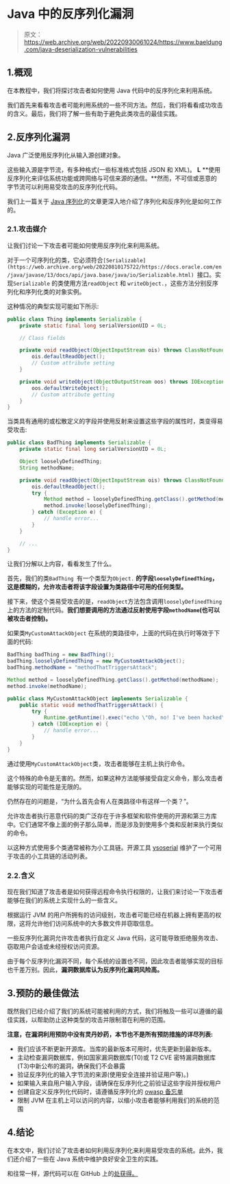 # Java 中的反序列化漏洞

> 原文：<https://web.archive.org/web/20220930061024/https://www.baeldung.com/java-deserialization-vulnerabilities>

## 1.概观

在本教程中，我们将探讨攻击者如何使用 Java 代码中的反序列化来利用系统。

我们首先来看看攻击者可能利用系统的一些不同方法。然后，我们将看看成功攻击的含义。最后，我们将了解一些有助于避免此类攻击的最佳实践。

## 2.反序列化漏洞

Java 广泛使用反序列化从输入源创建对象。

这些输入源是字节流，有多种格式(一些标准格式包括 JSON 和 XML)。 **L** **使用反序列化来评估系统功能或跨网络与可信来源的通信。**然而，不可信或恶意的字节流可以利用易受攻击的反序列化代码。

我们上一篇关于 [Java 序列化](/web/20220810175722/https://www.baeldung.com/java-serialization)的文章更深入地介绍了序列化和反序列化是如何工作的。

### 2.1.攻击媒介

让我们讨论一下攻击者可能如何使用反序列化来利用系统。

对于一个可序列化的类，它必须符合`[Serializable](https://web.archive.org/web/20220810175722/https://docs.oracle.com/en/java/javase/13/docs/api/java.base/java/io/Serializable.html) `接口。实现`Serializable` 的类使用方法`readObject` 和 `writeObject.`，这些方法分别反序列化和序列化类的对象实例。

这种情况的典型实现可能如下所示:

```java
public class Thing implements Serializable {
    private static final long serialVersionUID = 0L;

    // Class fields

    private void readObject(ObjectInputStream ois) throws ClassNotFoundException, IOException {
        ois.defaultReadObject();
        // Custom attribute setting
    }

    private void writeObject(ObjectOutputStream oos) throws IOException {
        oos.defaultWriteObject(); 
        // Custom attribute getting
    }
}
```

当类具有通用的或松散定义的字段并使用反射来设置这些字段的属性时，类变得易受攻击:

```java
public class BadThing implements Serializable {
    private static final long serialVersionUID = 0L;

    Object looselyDefinedThing;
    String methodName;

    private void readObject(ObjectInputStream ois) throws ClassNotFoundException, IOException {
        ois.defaultReadObject();
        try {
            Method method = looselyDefinedThing.getClass().getMethod(methodName);
            method.invoke(looselyDefinedThing);
        } catch (Exception e) {
            // handle error...
        }
    }

    // ...
}
```

让我们分解以上内容，看看发生了什么。

首先，我们的类`BadThing `有一个类型为`Object.` **的字段`looselyDefinedThing`，这是模糊的，允许攻击者将该字段设置为类路径中可用的任何类型。**

接下来，使这个类易受攻击的是，`readObject`方法包含调用`looselyDefinedThing`上的方法的定制代码。**我们想要调用的方法通过反射使用字段`methodName`(也可以被攻击者控制)。**

如果类`MyCustomAttackObject` 在系统的类路径中，上面的代码在执行时等效于下面的代码:

```java
BadThing badThing = new BadThing();
badThing.looselyDefinedThing = new MyCustomAttackObject();
badThing.methodName = "methodThatTriggersAttack";

Method method = looselyDefinedThing.getClass().getMethod(methodName);
method.invoke(methodName);
```

```java
public class MyCustomAttackObject implements Serializable {
    public static void methodThatTriggersAttack() {
        try {
            Runtime.getRuntime().exec("echo \"Oh, no! I've been hacked\"");
        } catch (IOException e) {
            // handle error...
        }
    }
}
```

通过使用`MyCustomAttackObject`类，攻击者能够在主机上执行命令。

这个特殊的命令是无害的。然而，如果这种方法能够接受自定义命令，那么攻击者能够实现的可能性是无限的。

仍然存在的问题是，“为什么首先会有人在类路径中有这样一个类？”。

允许攻击者执行恶意代码的类广泛存在于许多框架和软件使用的开源和第三方库中。它们通常不像上面的例子那么简单，而是涉及到使用多个类和反射来执行类似的命令。

以这种方式使用多个类通常被称为小工具链。开源工具 [ysoserial](https://web.archive.org/web/20220810175722/https://github.com/frohoff/ysoserial) 维护了一个可用于攻击的小工具链的活动列表。

### 2.2.含义

现在我们知道了攻击者是如何获得远程命令执行权限的，让我们来讨论一下攻击者能够在我们的系统上实现什么的一些含义。

根据运行 JVM 的用户所拥有的访问级别，攻击者可能已经在机器上拥有更高的权限，这将允许他们访问系统中的大多数文件并窃取信息。

一些反序列化漏洞允许攻击者执行自定义 Java 代码，这可能导致拒绝服务攻击、窃取用户会话或未经授权访问资源。

由于每个反序列化漏洞不同，每个系统的设置也不同，因此攻击者能够实现的目标也千差万别。因此，**漏洞数据库认为反序列化漏洞风险高。**

## 3.预防的最佳做法

既然我们已经介绍了我们的系统可能被利用的方式，我们将触及一些可以遵循的最佳实践，以帮助防止这种类型的攻击并限制潜在利用的范围。

**注意，在漏洞利用预防中没有灵丹妙药，本节也不是所有预防措施的详尽列表:**

*   我们应该不断更新开源库。当库的最新版本可用时，优先更新到最新版本。
*   主动检查漏洞数据库，例如国家漏洞数据库(T0)或 T2 CVE 密特漏洞数据库(T3)中新公布的漏洞，确保我们不会暴露
*   验证反序列化的输入字节流的来源(使用安全连接并验证用户等)。)
*   如果输入来自用户输入字段，请确保在反序列化之前验证这些字段并授权用户
*   创建自定义反序列化代码时，请遵循反序列化的 [owasp 备忘单](https://web.archive.org/web/20220810175722/https://cheatsheetseries.owasp.org/cheatsheets/Deserialization_Cheat_Sheet.html)
*   限制 JVM 在主机上可以访问的内容，以缩小攻击者能够利用我们的系统的范围

## 4.结论

在本文中，我们讨论了攻击者如何利用反序列化来利用易受攻击的系统。此外，我们还介绍了一些在 Java 系统中维护良好安全卫生的实践。

和往常一样，源代码可以在 GitHub 上的[处获得。](https://web.archive.org/web/20220810175722/https://github.com/eugenp/tutorials/tree/master/core-java-modules/core-java-serialization)